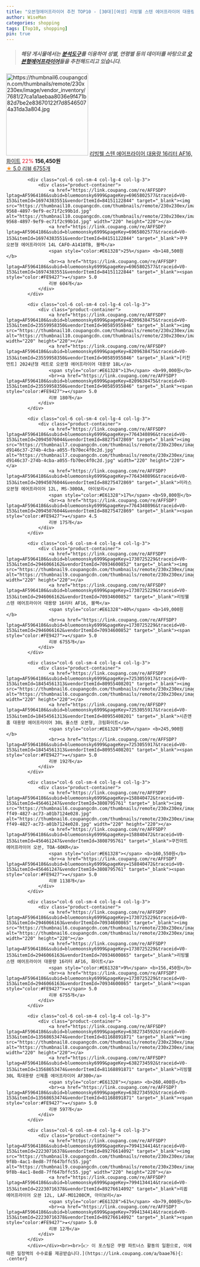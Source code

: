 ```yaml
---
title: "오븐형에어프라이어 추천 TOP10 - [30대][여성] 리빙웰 스텐 에어프라이어 대용량 16리터 AF16, 화이트"
author: WiseMan
categories: shopping
tags: [Top10, shopping]
pin: true
---
```


> ##### 해당 게시물에서는 [**분석도구**](https://itemscout.io/)를 이용하여 **성별**, **연령별** 등의 데이터를 바탕으로 [**오븐형에어프라이어**](https://link.coupang.com/a/baae76)들을 추천해드리고 있습니다.
<div class="container"><div class="row">
            <div class="col-6 col-sm-4 col-lg-4 col-lg-3">
                <div class="product-container">
                    <a href="https://link.coupang.com/re/AFFSDP?lptag=AF5964186&subid=bluemoonsky6999&pageKey=1730725229&traceid=V0-153&itemId=2946066163&vendorItemId=70934600865" target="_blank"><img src="https://thumbnail6.coupangcdn.com/thumbnails/remote/230x230ex/image/vendor_inventory/7681/27ca1a1aebaa8036e9f471b82d7be2e83670122f7d85465074a31da3a804.jpg" alt="https://thumbnail6.coupangcdn.com/thumbnails/remote/230x230ex/image/vendor_inventory/7681/27ca1a1aebaa8036e9f471b82d7be2e83670122f7d85465074a31da3a804.jpg" width="220" height="220"></a>
                    <a href="https://link.coupang.com/re/AFFSDP?lptag=AF5964186&subid=bluemoonsky6999&pageKey=1730725229&traceid=V0-153&itemId=2946066163&vendorItemId=70934600865" target="_blank">리빙웰 스텐 에어프라이어 대용량 16리터 AF16, 화이트</a>
                    <span style="color:#E61328">22%</span> <b>156,450원</b>
                    <br><a href="https://link.coupang.com/re/AFFSDP?lptag=AF5964186&subid=bluemoonsky6999&pageKey=1730725229&traceid=V0-153&itemId=2946066163&vendorItemId=70934600865" target="_blank"><span style="color:#FE9427">★</span> 5.0
                    리뷰 6755개</a>
                </div>
            </div>
            
            <div class="col-6 col-sm-4 col-lg-4 col-lg-3">
                <div class="product-container">
                    <a href="https://link.coupang.com/re/AFFSDP?lptag=AF5964186&subid=bluemoonsky6999&pageKey=6965802577&traceid=V0-153&itemId=16974383551&vendorItemId=84151122844" target="_blank"><img src="https://thumbnail10.coupangcdn.com/thumbnails/remote/230x230ex/image/retail/images/2022/12/02/18/1/91f356eb-9568-4897-9ef9-ec71f2c99b1d.jpg" alt="https://thumbnail10.coupangcdn.com/thumbnails/remote/230x230ex/image/retail/images/2022/12/02/18/1/91f356eb-9568-4897-9ef9-ec71f2c99b1d.jpg" width="220" height="220"></a>
                    <a href="https://link.coupang.com/re/AFFSDP?lptag=AF5964186&subid=bluemoonsky6999&pageKey=6965802577&traceid=V0-153&itemId=16974383551&vendorItemId=84151122844" target="_blank">쿠쿠 오븐형 에어프라이어 14L CAFO-A1410TB, 블랙</a>
                    <span style="color:#E61328">25%</span> <b>148,500원</b>
                    <br><a href="https://link.coupang.com/re/AFFSDP?lptag=AF5964186&subid=bluemoonsky6999&pageKey=6965802577&traceid=V0-153&itemId=16974383551&vendorItemId=84151122844" target="_blank"><span style="color:#FE9427">★</span> 5.0
                    리뷰 604개</a>
                </div>
            </div>
            
            <div class="col-6 col-sm-4 col-lg-4 col-lg-3">
                <div class="product-container">
                    <a href="https://link.coupang.com/re/AFFSDP?lptag=AF5964186&subid=bluemoonsky6999&pageKey=8209638475&traceid=V0-153&itemId=23559958350&vendorItemId=90585955846" target="_blank"><img src="https://thumbnail10.coupangcdn.com/thumbnails/remote/230x230ex/image/vendor_inventory/0b80/97477bb0aea815e28c17eb945bcecd3ece14dc44eb14e76d667358a8d617.jpg" alt="https://thumbnail10.coupangcdn.com/thumbnails/remote/230x230ex/image/vendor_inventory/0b80/97477bb0aea815e28c17eb945bcecd3ece14dc44eb14e76d667358a8d617.jpg" width="220" height="220"></a>
                    <a href="https://link.coupang.com/re/AFFSDP?lptag=AF5964186&subid=bluemoonsky6999&pageKey=8209638475&traceid=V0-153&itemId=23559958350&vendorItemId=90585955846" target="_blank">[키친먼트] 2024년형 레트로 오븐형 에어프라이어 대용량 18L</a>
                    <span style="color:#E61328">13%</span> <b>99,000원</b>
                    <br><a href="https://link.coupang.com/re/AFFSDP?lptag=AF5964186&subid=bluemoonsky6999&pageKey=8209638475&traceid=V0-153&itemId=23559958350&vendorItemId=90585955846" target="_blank"><span style="color:#FE9427">★</span> 5.0
                    리뷰 180개</a>
                </div>
            </div>
            
            <div class="col-6 col-sm-4 col-lg-4 col-lg-3">
                <div class="product-container">
                    <a href="https://link.coupang.com/re/AFFSDP?lptag=AF5964186&subid=bluemoonsky6999&pageKey=7764340896&traceid=V0-153&itemId=20945076044&vendorItemId=88275472869" target="_blank"><img src="https://thumbnail7.coupangcdn.com/thumbnails/remote/230x230ex/image/retail/images/1103473666507723-d9146c37-274b-4cba-a055-fb70ec4f0c2d.jpg" alt="https://thumbnail7.coupangcdn.com/thumbnails/remote/230x230ex/image/retail/images/1103473666507723-d9146c37-274b-4cba-a055-fb70ec4f0c2d.jpg" width="220" height="220"></a>
                    <a href="https://link.coupang.com/re/AFFSDP?lptag=AF5964186&subid=bluemoonsky6999&pageKey=7764340896&traceid=V0-153&itemId=20945076044&vendorItemId=88275472869" target="_blank">미라스 오븐형 에어프라이어 12L, MS-300OA, 아이보리</a>
                    <span style="color:#E61328">17%</span> <b>59,800원</b>
                    <br><a href="https://link.coupang.com/re/AFFSDP?lptag=AF5964186&subid=bluemoonsky6999&pageKey=7764340896&traceid=V0-153&itemId=20945076044&vendorItemId=88275472869" target="_blank"><span style="color:#FE9427">★</span> 4.5
                    리뷰 175개</a>
                </div>
            </div>
            
            <div class="col-6 col-sm-4 col-lg-4 col-lg-3">
                <div class="product-container">
                    <a href="https://link.coupang.com/re/AFFSDP?lptag=AF5964186&subid=bluemoonsky6999&pageKey=1730725229&traceid=V0-153&itemId=2946066162&vendorItemId=70934600852" target="_blank"><img src="https://thumbnail9.coupangcdn.com/thumbnails/remote/230x230ex/image/vendor_inventory/403d/e0ffab735723efe7d0d8b8accd38e11ca996d5b05338dd37adb92b7375c2.jpg" alt="https://thumbnail9.coupangcdn.com/thumbnails/remote/230x230ex/image/vendor_inventory/403d/e0ffab735723efe7d0d8b8accd38e11ca996d5b05338dd37adb92b7375c2.jpg" width="220" height="220"></a>
                    <a href="https://link.coupang.com/re/AFFSDP?lptag=AF5964186&subid=bluemoonsky6999&pageKey=1730725229&traceid=V0-153&itemId=2946066162&vendorItemId=70934600852" target="_blank">리빙웰 스텐 에어프라이어 대용량 16리터 AF16, 블랙</a>
                    <span style="color:#E61328">40%</span> <b>149,000원</b>
                    <br><a href="https://link.coupang.com/re/AFFSDP?lptag=AF5964186&subid=bluemoonsky6999&pageKey=1730725229&traceid=V0-153&itemId=2946066162&vendorItemId=70934600852" target="_blank"><span style="color:#FE9427">★</span> 5.0
                    리뷰 6755개</a>
                </div>
            </div>
            
            <div class="col-6 col-sm-4 col-lg-4 col-lg-3">
                <div class="product-container">
                    <a href="https://link.coupang.com/re/AFFSDP?lptag=AF5964186&subid=bluemoonsky6999&pageKey=7253055917&traceid=V0-153&itemId=18454561313&vendorItemId=80955408201" target="_blank"><img src="https://thumbnail6.coupangcdn.com/thumbnails/remote/230x230ex/image/vendor_inventory/5743/19681f733b00e5c0c96c3366bf759017eb9379704402a77ff1c187a03db0.JPG" alt="https://thumbnail6.coupangcdn.com/thumbnails/remote/230x230ex/image/vendor_inventory/5743/19681f733b00e5c0c96c3366bf759017eb9379704402a77ff1c187a03db0.JPG" width="220" height="220"></a>
                    <a href="https://link.coupang.com/re/AFFSDP?lptag=AF5964186&subid=bluemoonsky6999&pageKey=7253055917&traceid=V0-153&itemId=18454561313&vendorItemId=80955408201" target="_blank">시즌앤홈 대용량 에어프라이어 30L 올스텐 오븐형, 크림화이트</a>
                    <span style="color:#E61328">50%</span> <b>245,900원</b>
                    <br><a href="https://link.coupang.com/re/AFFSDP?lptag=AF5964186&subid=bluemoonsky6999&pageKey=7253055917&traceid=V0-153&itemId=18454561313&vendorItemId=80955408201" target="_blank"><span style="color:#FE9427">★</span> 5.0
                    리뷰 192개</a>
                </div>
            </div>
            
            <div class="col-6 col-sm-4 col-lg-4 col-lg-3">
                <div class="product-container">
                    <a href="https://link.coupang.com/re/AFFSDP?lptag=AF5964186&subid=bluemoonsky6999&pageKey=158840472&traceid=V0-153&itemId=456461247&vendorItemId=3808795761" target="_blank"><img src="https://thumbnail6.coupangcdn.com/thumbnails/remote/230x230ex/image/product/image/vendoritem/2019/06/11/3808795761/2782f77b-ff49-4827-ac73-a01b7124e028.jpg" alt="https://thumbnail6.coupangcdn.com/thumbnails/remote/230x230ex/image/product/image/vendoritem/2019/06/11/3808795761/2782f77b-ff49-4827-ac73-a01b7124e028.jpg" width="220" height="220"></a>
                    <a href="https://link.coupang.com/re/AFFSDP?lptag=AF5964186&subid=bluemoonsky6999&pageKey=158840472&traceid=V0-153&itemId=456461247&vendorItemId=3808795761" target="_blank">쿠진아트 에어프라이어 오븐, TOA-60KR</a>
                    <span style="color:#E61328"></span> <b>160,550원</b>
                    <br><a href="https://link.coupang.com/re/AFFSDP?lptag=AF5964186&subid=bluemoonsky6999&pageKey=158840472&traceid=V0-153&itemId=456461247&vendorItemId=3808795761" target="_blank"><span style="color:#FE9427">★</span> 5.0
                    리뷰 1138개</a>
                </div>
            </div>
            
            <div class="col-6 col-sm-4 col-lg-4 col-lg-3">
                <div class="product-container">
                    <a href="https://link.coupang.com/re/AFFSDP?lptag=AF5964186&subid=bluemoonsky6999&pageKey=1730725229&traceid=V0-153&itemId=2946066163&vendorItemId=70934600865" target="_blank"><img src="https://thumbnail6.coupangcdn.com/thumbnails/remote/230x230ex/image/vendor_inventory/7681/27ca1a1aebaa8036e9f471b82d7be2e83670122f7d85465074a31da3a804.jpg" alt="https://thumbnail6.coupangcdn.com/thumbnails/remote/230x230ex/image/vendor_inventory/7681/27ca1a1aebaa8036e9f471b82d7be2e83670122f7d85465074a31da3a804.jpg" width="220" height="220"></a>
                    <a href="https://link.coupang.com/re/AFFSDP?lptag=AF5964186&subid=bluemoonsky6999&pageKey=1730725229&traceid=V0-153&itemId=2946066163&vendorItemId=70934600865" target="_blank">리빙웰 스텐 에어프라이어 대용량 16리터 AF16, 화이트</a>
                    <span style="color:#E61328">9%</span> <b>156,450원</b>
                    <br><a href="https://link.coupang.com/re/AFFSDP?lptag=AF5964186&subid=bluemoonsky6999&pageKey=1730725229&traceid=V0-153&itemId=2946066163&vendorItemId=70934600865" target="_blank"><span style="color:#FE9427">★</span> 5.0
                    리뷰 6755개</a>
                </div>
            </div>
            
            <div class="col-6 col-sm-4 col-lg-4 col-lg-3">
                <div class="product-container">
                    <a href="https://link.coupang.com/re/AFFSDP?lptag=AF5964186&subid=bluemoonsky6999&pageKey=6382734592&traceid=V0-153&itemId=13568653474&vendorItemId=81168891871" target="_blank"><img src="https://thumbnail8.coupangcdn.com/thumbnails/remote/230x230ex/image/vendor_inventory/cef1/af30a63ba62a0564d24039764ade80d0618e790ba0c48a6e61ae7d8cb75a.jpg" alt="https://thumbnail8.coupangcdn.com/thumbnails/remote/230x230ex/image/vendor_inventory/cef1/af30a63ba62a0564d24039764ade80d0618e790ba0c48a6e61ae7d8cb75a.jpg" width="220" height="220"></a>
                    <a href="https://link.coupang.com/re/AFFSDP?lptag=AF5964186&subid=bluemoonsky6999&pageKey=6382734592&traceid=V0-153&itemId=13568653474&vendorItemId=81168891871" target="_blank">리빙웰 30L 특대용량 신제품 에어프라이어 AF300</a>
                    <span style="color:#E61328"></span> <b>260,400원</b>
                    <br><a href="https://link.coupang.com/re/AFFSDP?lptag=AF5964186&subid=bluemoonsky6999&pageKey=6382734592&traceid=V0-153&itemId=13568653474&vendorItemId=81168891871" target="_blank"><span style="color:#FE9427">★</span> 5.0
                    리뷰 597개</a>
                </div>
            </div>
            
            <div class="col-6 col-sm-4 col-lg-4 col-lg-3">
                <div class="product-container">
                    <a href="https://link.coupang.com/re/AFFSDP?lptag=AF5964186&subid=bluemoonsky6999&pageKey=7994134414&traceid=V0-153&itemId=22230716378&vendorItemId=89276614092" target="_blank"><img src="https://thumbnail9.coupangcdn.com/thumbnails/remote/230x230ex/image/retail/images/2024/03/29/14/5/0e4b3db6-9f8b-4ac1-8ed8-7ff647bffc55.jpg" alt="https://thumbnail9.coupangcdn.com/thumbnails/remote/230x230ex/image/retail/images/2024/03/29/14/5/0e4b3db6-9f8b-4ac1-8ed8-7ff647bffc55.jpg" width="220" height="220"></a>
                    <a href="https://link.coupang.com/re/AFFSDP?lptag=AF5964186&subid=bluemoonsky6999&pageKey=7994134414&traceid=V0-153&itemId=22230716378&vendorItemId=89276614092" target="_blank">리큅 에어프라이어 오븐 12L, LAF-MO1208CM, 아이보리</a>
                    <span style="color:#E61328">61%</span> <b>79,000원</b>
                    <br><a href="https://link.coupang.com/re/AFFSDP?lptag=AF5964186&subid=bluemoonsky6999&pageKey=7994134414&traceid=V0-153&itemId=22230716378&vendorItemId=89276614092" target="_blank"><span style="color:#FE9427">★</span> 5.0
                    리뷰 12개</a>
                </div>
            </div>
            </div></div><br><br>[👉 이 포스팅은 쿠팡 파트너스 활동의 일환으로, 이에 따른 일정액의 수수료를 제공받습니다.](https://link.coupang.com/a/baae76){: .center}
